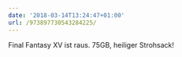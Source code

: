 ```yaml
---
date: '2018-03-14T13:24:47+01:00'
url: /973897730543284225/
---
```

Final Fantasy XV ist raus.
75GB, heiliger Strohsack!
